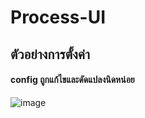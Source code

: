 # Process-UI

## ตัวอย่างการตั้งค่า
#### config ถูกแก้ไขและดัดแปลงนิดหน่อย
![image](https://user-images.githubusercontent.com/69198341/194386547-13465b1e-2f9b-4743-b96f-de578b770fdc.png)


